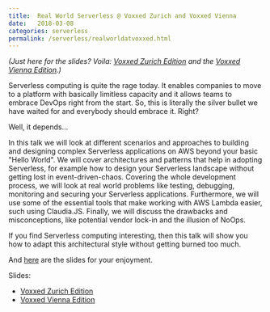 ```yaml
---
title:  Real World Serverless @ Voxxed Zurich and Voxxed Vienna
date:   2018-03-08
categories: serverless
permalink: /serverless/realworldatvoxxed.html
---
```


_(Just here for the slides? Voila: [Voxxed Zurich Edition](/assets/media/2018-03-08/real_world_serverless_20180307-voxxed-zurich.pdf)
and the [Voxxed Vienna Edition](/assets/media/2018-03-13/real_world_serverless_20180311-voxxed-vienna-final.pdf).)_

Serverless computing is quite the rage today. It enables companies to move to a platform with basically limitless capacity and it allows teams to embrace DevOps right from the start.
So, this is literally the silver bullet we have waited for and everybody should embrace it. Right?

Well, it depends...

In this talk we will look at different scenarios and approaches to building and designing complex Serverless applications on AWS beyond your basic "Hello World".
We will cover architectures and patterns that help in adopting Serverless, for example how to design your Serverless landscape without getting lost in event-driven-chaos.
Covering the whole development process, we will look at real world problems like testing, debugging, monitoring and securing your Serverless applications. Furthermore, we will use some of the essential tools that make working with AWS Lambda easier, such using Claudia.JS.
Finally, we will discuss the drawbacks and misconceptions, like potential vendor lock-in and the illusion of NoOps.

If you find Serverless computing interesting, then this talk will show you how to adapt this architectural style without getting burned too much.

And [here](/assets/media/2018-03-08/real_world_serverless_20180307-voxxed-zurich.pdf) are the slides for your enjoyment.


Slides:

* [Voxxed Zurich Edition](/assets/media/2018-03-08/real_world_serverless_20180307-voxxed-zurich.pdf)
* [Voxxed Vienna Edition](/assets/media/2018-03-13/real_world_serverless_20180311-voxxed-vienna-final.pdf)
